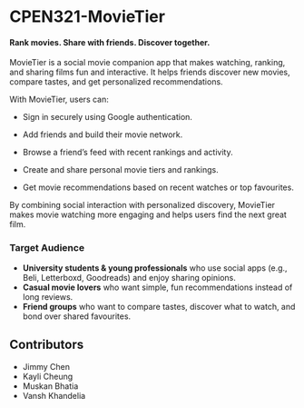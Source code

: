 # CPEN321-MovieTier
#### Rank movies. Share with friends. Discover together.


MovieTier is a social movie companion app that makes watching, ranking, and sharing films fun and interactive.
It helps friends discover new movies, compare tastes, and get personalized recommendations.

With MovieTier, users can:

- Sign in securely using Google authentication.

- Add friends and build their movie network.

- Browse a friend’s feed with recent rankings and activity.

- Create and share personal movie tiers and rankings.

- Get movie recommendations based on recent watches or top favourites.

By combining social interaction with personalized discovery, MovieTier makes movie watching more engaging and helps users find the next great film.

### Target Audience  
- **University students & young professionals** who use social apps (e.g., Beli, Letterboxd, Goodreads) and enjoy sharing opinions.  
- **Casual movie lovers** who want simple, fun recommendations instead of long reviews.  
- **Friend groups** who want to compare tastes, discover what to watch, and bond over shared favourites.  

## Contributors  
- Jimmy Chen 
- Kayli Cheung 
- Muskan Bhatia
- Vansh Khandelia 
